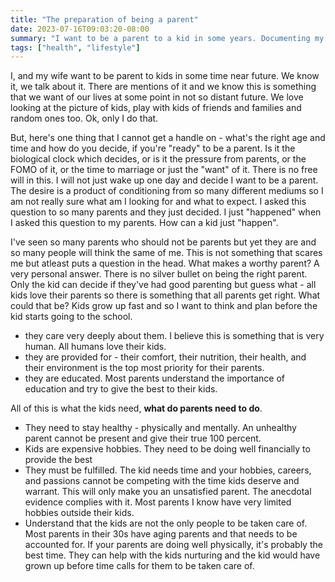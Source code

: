 ```yaml
---
title: "The preparation of being a parent"
date: 2023-07-16T09:03:20-08:00
summary: "I want to be a parent to a kid in some years. Documenting my thoughts on how I want to prepare for it"
tags: ["health", "lifestyle"]
---
```


I, and my wife want to be parent to kids in some time near future. We know it, we talk about it. There are mentions of it and we know this is something that we want of our lives at some point in not so distant future. We love looking at the picture of kids, play with kids of friends and families and random ones too. Ok, only I do that. 

But, here's one thing that I cannot get a handle on - what's the right age and time and how do you decide, if you're "ready" to be a parent. Is it the biological clock which decides, or is it the pressure from parents, or the FOMO of it, or the time to marriage or just the "want" of it. There is no free will in this. I will not just wake up one day and decide I want to be a parent. The desire is a product of conditioning from so many different mediums so I am not really sure what am I looking for and what to expect. I asked this question to so many parents and they just decided. I just "happened" when I asked this question to my parents. How can a kid just "happen". 

I've seen so many parents who should not be parents but yet they are and so many people will think the same of me. This is not something that scares me but atleast puts a question in the head. What makes a worthy parent? A very personal answer. There is no silver bullet on being the right parent. Only the kid can decide if they've had good parenting but guess what - all kids love their parents so there is something that all parents get right. What could that be? Kids grow up fast and so I want to think and plan before the kid starts going to the school. 

* they care very deeply about them. I believe this is something that is very human. All humans love their kids.
* they are provided for - their comfort, their nutrition, their health, and their environment is the top most priority for their parents.
* they are educated. Most parents understand the importance of education and try to give the best to their kids.

All of this is what the kids need, **what do parents need to do**. 
* They need to stay healthy - physically and mentally. An unhealthy parent cannot be present and give their true 100 percent. 
* Kids are expensive hobbies. They need to be doing well financially to provide the best
* They must be fulfilled. The kid needs time and your hobbies, careers, and passions cannot be competing with the time kids deserve and warrant. This will only make you an unsatisfied parent. The anecdotal evidence complies with it. Most parents I know have very limited hobbies outside their kids. 
* Understand that the kids are not the only people to be taken care of. Most parents in their 30s have aging parents and that needs to be accounted for. If your parents are doing well physically, it's probably the best time. They can help with the kids nurturing and the kid would have grown up before time calls for them to be taken care of. 